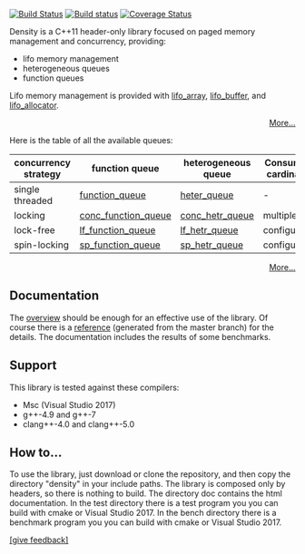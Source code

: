 [![Build Status](https://travis-ci.org/giucamp/density.svg?branch=master)](https://travis-ci.org/giucamp/density)
[![Build status](https://ci.appveyor.com/api/projects/status/td8xk69gswc6vuct?svg=true)](https://ci.appveyor.com/project/GiuseppeCampana/density)
[![Coverage Status](https://coveralls.io/repos/github/giucamp/density/badge.svg)](https://coveralls.io/github/giucamp/density)

Density is a C++11 header-only library focused on paged memory management and concurrency, providing:

- lifo memory management
- heterogeneous queues
- function queues

Lifo memory management is provided with [lifo_array](http://giucamp.github.io/density/doc/html/classdensity_1_1lifo__array.html), [lifo_buffer](http://giucamp.github.io/density/doc/html/classdensity_1_1lifo__buffer.html), and [lifo_allocator](http://giucamp.github.io/density/doc/html/classdensity_1_1lifo__allocator.html).

<p align="right"><a href="http://giucamp.github.io/density/doc/html/intro.html#lifo">More...</a></p>

Here is the table of all the available queues:

concurrency strategy|function queue|heterogeneous queue|Consumers cardinality|Producers cardinality
--------------- |------------------ |--------------------|--------------------|--------------------
single threaded   |[function_queue](http://giucamp.github.io/density/doc/html/classdensity_1_1function__queue.html)      |[heter_queue](http://giucamp.github.io/density/doc/html/classdensity_1_1heter__queue.html)| - | -
locking         |[conc_function_queue](http://giucamp.github.io/density/doc/html/classdensity_1_1conc__function__queue.html) |[conc_hetr_queue](http://giucamp.github.io/density/doc/html/classdensity_1_1conc__heter__queue.html)|multiple|multiple
lock-free       |[lf_function_queue](http://giucamp.github.io/density/doc/html/classdensity_1_1lf__function__queue.html) |[lf_hetr_queue](http://giucamp.github.io/density/doc/html/classdensity_1_1lf__heter__queue.html)|configurable|configurable
spin-locking    |[sp_function_queue](http://giucamp.github.io/density/doc/html/classdensity_1_1sp__function__queue.html) |[sp_hetr_queue](http://giucamp.github.io/density/doc/html/classdensity_1_1sp__heter__queue.html)|configurable|configurable

<p align="right"><a href="http://giucamp.github.io/density/doc/html/intro.html#queues">More...</a></p>

## Documentation
The [overview](http://giucamp.github.io/density/doc/html/intro.html) should be enough for an effective use of the library. Of course there is a [reference](http://giucamp.github.io/density/doc/html/annotated.html) (generated from the master branch) for the details. The documentation includes the results of some benchmarks. 

## Support
This library is tested against these compilers:
- Msc (Visual Studio 2017)
- g++-4.9 and g++-7
- clang++-4.0 and clang++-5.0

## How to...
To use the library, just download or clone the repository, and then copy the directory "density" in your include paths. The library is composed only by headers, so there is nothing to build. The directory doc contains the html documentation.
In the test directory there is a test program you you can build with cmake or Visual Studio 2017.
In the bench directory there is a benchmark program you you can build with cmake or Visual Studio 2017.

<a href="mailto:giu.campana@gmail.com">[give feedback]</a>
